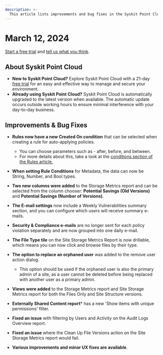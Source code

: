```yaml
---
description: >-
  This article lists improvements and bug fixes in the Syskit Point Cloud version 2024.1.44.1
---
```


# March 12, 2024

[Start a free trial](https://www.syskit.com/products/point/free-trial/) and [tell us what you think](https://www.syskit.com/company/contact-us/).


## About Syskit Point Cloud

* **New to Syskit Point Cloud?** Explore Syskit Point Cloud with a 21-day [free trial](https://www.syskit.com/products/point/free-trial/) for an easy and effective way to manage and secure your environment.
* **Already using Syskit Point Cloud?** Syskit Point Cloud is automatically upgraded to the latest version when available. The automatic update occurs outside working hours to ensure minimal interference with your day-to-day business.

## Improvements & Bug Fixes

* **Rules now have a new Created On condition** that can be selected when creating a rule for auto-applying policies.
   * You can choose parameters such as - after, before, and between.
   * For more details about this, take a look at the [conditions section of the Rules article.](../../governance-and-automation/automated-workflows/policy-automation.md#conditions)

* **When setting Rule Conditions** for Metadata, the data can now be String, Number, and Bool types. 

* **Two new columns were added** to the Storage Metrics report and can be selected from the column chooser: **Potential Savings (Old Versions)** and **Potential Savings (Number of Versions)**.

* **The E-mail settings** now include a Weekly Vulnerabilities summary section, and you can configure which users will receive summary e-mails. 

* **Security & Compliance e-mails** are no longer sent for each policy violation separately and are now grouped into one daily e-mail. 

* **The File Type tile** on the Site Storage Metrics Report is now drillable, which means you can now click and browse files by their type. 

* **The option to replace an orphaned user** was added to the remove user action dialog. 
  * This option should be used if the orphaned user is also the primary admin of a site, as a user cannot be deleted before being replaced with another user as a primary admin.

* **Views were added** to the Storage Metrics report and Site Storage Metrics report for both the Files Only and Site Structure versions. 

* **Externally Shared Content report*** has a new 'Show items with unique permissions' filter. 

* **Fixed an issue** with filtering by Users and Activity on the Audit Logs Overview report.

* **Fixed an issue** where the Clean Up File Versions action on the Site Storage Metrics report would fail. 

* **Various improvements and minor UX fixes are available**.